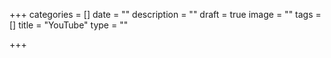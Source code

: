 +++
categories = []
date = ""
description = ""
draft = true
image = ""
tags = []
title = "YouTube"
type = ""

+++
